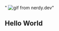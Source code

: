 " ![gif from nerdy.dev](https://github.com/ALS-Engineer/ALS-Engineer/blob/master/argyleink-sm2.gif?raw=true)"

## Hello World
